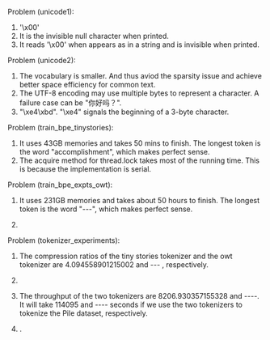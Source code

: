 Problem (unicode1):

1. '\x00'
2. It is the invisible null character when printed.
3. It reads '\x00' when appears as in a string and is invisible when printed.

Problem (unicode2):

1. The vocabulary is smaller. And thus aviod the sparsity issue and achieve better space efficiency for common text.
2. The UTF-8 encoding may use multiple bytes to represent a character. A failure case can be "你好吗？".
3. "\xe4\xbd". "\xe4" signals the beginning of a 3-byte character.

Problem (train_bpe_tinystories):

1. It uses 43GB memories and takes 50 mins to finish. The longest token is the word "accomplishment", which makes perfect sense.
2. The acquire method for thread.lock takes most of the running time. This is because the implementation is serial.

Problem (train_bpe_expts_owt):

1. It uses 231GB memories and takes about 50 hours to finish. The longest token is the word "---", which makes perfect sense.

2.

Problem (tokenizer_experiments):

1. The compression ratios of the tiny stories tokenizer and the owt tokenizer are 4.094558901215002 and --- , respectively.

2. 

3. The throughput of the two tokenizers are 8206.930357155328 and ----. It will take 114095 and ---- seconds if we use the two tokenizers to tokenize the Pile dataset, respectively.

4. .


